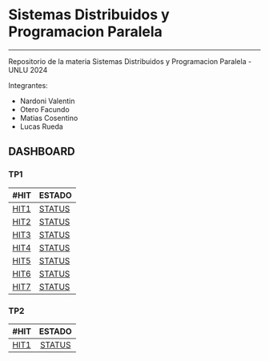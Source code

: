 # Sistemas Distribuidos y Programacion Paralela
-----------------------------------------------
Repositorio de la materia Sistemas Distribuidos y Programacion Paralela - UNLU 2024

Integrantes:
  - Nardoni Valentin
  - Otero Facundo
  - Matias Cosentino
  - Lucas Rueda

## DASHBOARD
### TP1

| #HIT                                                          |      ESTADO      |
| --------                                                      | ------- |
| [HIT1](https://github.com/VNardoni/sdypp/tree/main/TP1/HIT1)  | [STATUS](http://34.73.239.114:8110/status)   |
| [HIT2](https://github.com/VNardoni/sdypp/tree/main/TP1/HIT2)  | [STATUS](http://34.73.239.114:8120/status)   |
| [HIT3](https://github.com/VNardoni/sdypp/tree/main/TP1/HIT3)  | [STATUS](http://34.73.239.114:8130/status)   |
| [HIT4](https://github.com/VNardoni/sdypp/tree/main/TP1/HIT4)  | [STATUS](http://34.73.239.114:8140/status)   |
| [HIT5](https://github.com/VNardoni/sdypp/tree/main/TP1/HIT5)  | [STATUS](http://34.73.239.114:8150/status)   |
| [HIT6](https://github.com/VNardoni/sdypp/tree/main/TP1/HIT6)  | [STATUS](http://34.73.239.114:8160/status)   |
| [HIT7](https://github.com/VNardoni/sdypp/tree/main/TP1/HIT7)  | [STATUS](http://34.73.239.114:8170/status)   |


### TP2

| #HIT  |      ESTADO      |
|----------|:-------------:|
| [HIT1](https://github.com/VNardoni/sdypp/tree/main/TP2/HIT1) |  [STATUS](http://34.73.239.114:8210/status) | 
